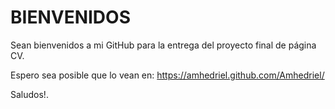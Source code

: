# BIENVENIDOS
Sean bienvenidos a mi GitHub para la entrega del proyecto final de página CV.


Espero sea posible que lo vean en: https://amhedriel.github.com/Amhedriel/

Saludos!.
